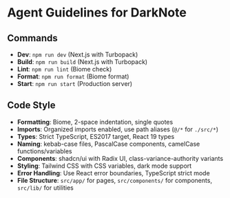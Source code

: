# Agent Guidelines for DarkNote

## Commands
- **Dev**: `npm run dev` (Next.js with Turbopack)
- **Build**: `npm run build` (Next.js with Turbopack)
- **Lint**: `npm run lint` (Biome check)
- **Format**: `npm run format` (Biome format)
- **Start**: `npm run start` (Production server)

## Code Style
- **Formatting**: Biome, 2-space indentation, single quotes
- **Imports**: Organized imports enabled, use path aliases (`@/*` for `./src/*`)
- **Types**: Strict TypeScript, ES2017 target, React 19 types
- **Naming**: kebab-case files, PascalCase components, camelCase functions/variables
- **Components**: shadcn/ui with Radix UI, class-variance-authority variants
- **Styling**: Tailwind CSS with CSS variables, dark mode support
- **Error Handling**: Use React error boundaries, TypeScript strict mode
- **File Structure**: `src/app/` for pages, `src/components/` for components, `src/lib/` for utilities